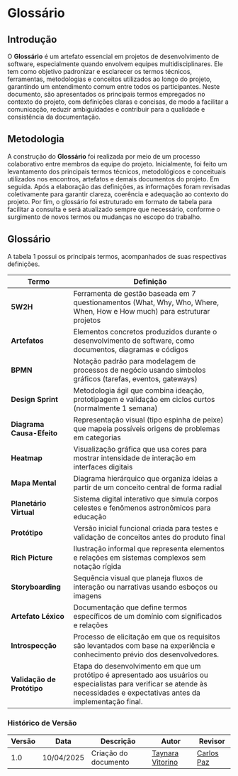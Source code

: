# Glossário

## Introdução

O **Glossário** é um artefato essencial em projetos de desenvolvimento de software, especialmente quando envolvem equipes multidisciplinares. Ele tem como objetivo padronizar e esclarecer os termos técnicos, ferramentas, metodologias e conceitos utilizados ao longo do projeto, garantindo um entendimento comum entre todos os participantes.
Neste documento, são apresentados os principais termos empregados no contexto do projeto, com definições claras e concisas, de modo a facilitar a comunicação, reduzir ambiguidades e contribuir para a qualidade e consistência da documentação.

## Metodologia

A construção do **Glossário** foi realizada por meio de um processo colaborativo entre membros da equipe do projeto. Inicialmente, foi feito um levantamento dos principais termos técnicos, metodológicos e conceituais utilizados nos encontros, artefatos e demais documentos do projeto. Em seguida. Após a elaboração das definições, as informações foram revisadas coletivamente para garantir clareza, coerência e adequação ao contexto do projeto. Por fim, o glossário foi estruturado em formato de tabela para facilitar a consulta e será atualizado sempre que necessário, conforme o surgimento de novos termos ou mudanças no escopo do trabalho.

## Glossário

A tabela 1 possui os principais termos, acompanhados de suas respectivas definições.

| Termo | Definição |
|-------|-----------|
| **5W2H** | Ferramenta de gestão baseada em 7 questionamentos (What, Why, Who, Where, When, How e How much) para estruturar projetos |
| **Artefatos** | Elementos concretos produzidos durante o desenvolvimento de software, como documentos, diagramas e códigos |
| **BPMN** | Notação padrão para modelagem de processos de negócio usando símbolos gráficos (tarefas, eventos, gateways) |
| **Design Sprint** | Metodologia ágil que combina ideação, prototipagem e validação em ciclos curtos (normalmente 1 semana) |
| **Diagrama Causa-Efeito** | Representação visual (tipo espinha de peixe) que mapeia possíveis origens de problemas em categorias |
| **Heatmap** | Visualização gráfica que usa cores para mostrar intensidade de interação em interfaces digitais |
| **Mapa Mental** | Diagrama hierárquico que organiza ideias a partir de um conceito central de forma radial |
| **Planetário Virtual** | Sistema digital interativo que simula corpos celestes e fenômenos astronômicos para educação |
| **Protótipo** | Versão inicial funcional criada para testes e validação de conceitos antes do produto final |
| **Rich Picture** | Ilustração informal que representa elementos e relações em sistemas complexos sem notação rígida |
| **Storyboarding** | Sequência visual que planeja fluxos de interação ou narrativas usando esboços ou imagens |
| **Artefato Léxico** | Documentação que define termos específicos de um domínio com significados e relações |
| **Introspecção**  | Processo de elicitação em que os requisitos são levantados com base na experiência e conhecimento prévio dos desenvolvedores. |
| **Validação de Protótipo** |	Etapa do desenvolvimento em que um protótipo é apresentado aos usuários ou especialistas para verificar se atende às necessidades e expectativas antes da implementação final. |

### **Histórico de Versão**

| Versão | Data       | Descrição                                      | Autor               | Revisor            |
|--------|------------|------------------------------------------------|---------------------|--------------------|
| 1.0    | 10/04/2025 | Criação do documento | [Taynara Vitorino](https://github.com/taybalau)          |  [Carlos Paz](https://github.com/dudupaz)  |